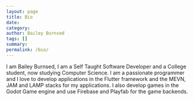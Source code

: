 ```yaml
---
layout: page
title: Bio
date:
category: 
author: Bailey Burnsed
tags: []
summary: 
permalink: /bio/
---
```

I am Bailey Burnsed, I am a Self Taught Software Developer and a College student, now studying Computer Science. I am a passionate programmer and I love to develop applications in the Flutter framework and the MEVN,  JAM and LAMP stacks for my applications. I also develop games in the Godot Game engine and use Firebase and Playfab for the game backends.
